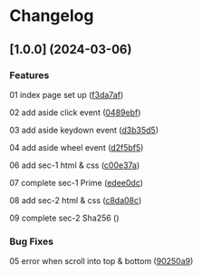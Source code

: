 # Changelog

## [1.0.0] (2024-03-06)

### Features

01 index page set up ([f3da7af](https://github.com/Alejandrocsdev/jsPractice/commit/f3da7af4579bd6c72c084452b4f36caf07d996df))

02 add aside click event ([0489ebf](https://github.com/Alejandrocsdev/jsPractice/commit/0489ebf5f88398796074e835ac3668aaa21a1c61))

03 add aside keydown event ([d3b35d5](https://github.com/Alejandrocsdev/jsPractice/commit/d3b35d587fac34f5f311b25c165fe1e600fd3215))

04 add aside wheel event ([d2f5bf5](https://github.com/Alejandrocsdev/jsPractice/commit/d2f5bf5f94e6961cef2b9dd483ef915ff8c4d39c))

06 add sec-1 html & css ([c00e37a](https://github.com/Alejandrocsdev/jsPractice/commit/c00e37a5d9d9913c8e3be7d5b2e3f6ac3e02c5ad))

07 complete sec-1 Prime ([edee0dc](https://github.com/Alejandrocsdev/jsPractice/commit/edee0dc35aa1f35ceab8d508700c1b294b203c1f))

08 add sec-2 html & css ([c8da08c](https://github.com/Alejandrocsdev/jsPractice/commit/c8da08cfbb4806e3246a73bfa7cc8f72af0a1fbc))

09 complete sec-2 Sha256 ([](https://github.com/Alejandrocsdev/jsPractice/commit/))

### Bug Fixes

05 error when scroll into top & bottom ([90250a9](https://github.com/Alejandrocsdev/jsPractice/commit/90250a941d94e64d0f9bd60a79f4b21f7e7534d4))